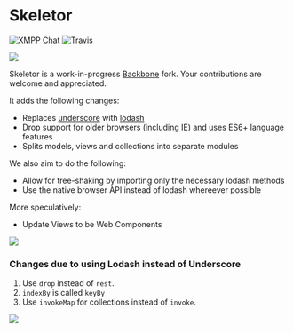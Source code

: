 # Skeletor

[![XMPP Chat](https://inverse.chat/badge.svg?room=discuss@conference.conversejs.org)](https://inverse.chat/#converse/room?jid=discuss@conference.conversejs.org)
[![Travis](https://api.travis-ci.org/skeletorjs/skeletor.png?branch=master)](https://travis-ci.org/skeletorjs/skeletor)

![](https://raw.githubusercontent.com/skeletorjs/skeletor/master/images/skeletor2.jpg)

Skeletor is a work-in-progress [Backbone](http://backbonejs.org) fork.
Your contributions are welcome and appreciated.

It adds the following changes:

* Replaces [underscore](http://underscorejs.org) with [lodash](https://lodash.com)
* Drop support for older browsers (including IE) and uses ES6+ language features
* Splits models, views and collections into separate modules

We also aim to do the following:

* Allow for tree-shaking by importing only the necessary lodash methods
* Use the native browser API instead of lodash whereever possible

More speculatively:

* Update Views to be Web Components

![](https://raw.githubusercontent.com/skeletorjs/skeletor/master/images/skeletor.jpg)

### Changes due to using Lodash instead of Underscore

1. Use `drop` instead of `rest`.
2. `indexBy` is called `keyBy`
2. Use `invokeMap` for collections instead of `invoke`.

![](https://raw.githubusercontent.com/skeletorjs/skeletor/master/images/skeletor3.jpg)
